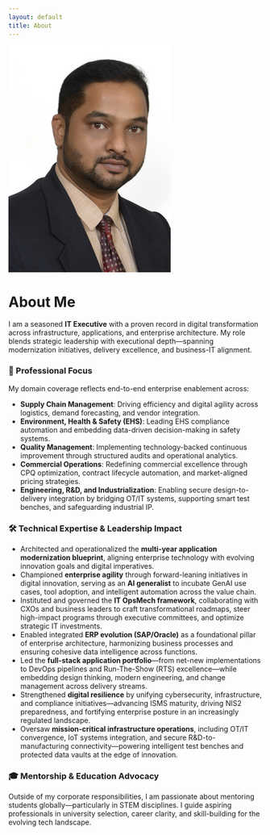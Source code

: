 ```yaml
---
layout: default
title: About
---
```


<img src="/assets/img/senthil.jpg" alt="Senthil Kumar" class="profile" />

# About Me

I am a seasoned **IT Executive** with a proven record in digital transformation across infrastructure, applications, and enterprise architecture. My role blends strategic leadership with executional depth—spanning modernization initiatives, delivery excellence, and business-IT alignment.

### 💼 Professional Focus

My domain coverage reflects end-to-end enterprise enablement across:

- **Supply Chain Management**: Driving efficiency and digital agility across logistics, demand forecasting, and vendor integration.
- **Environment, Health & Safety (EHS)**: Leading EHS compliance automation and embedding data-driven decision-making in safety systems.
- **Quality Management**: Implementing technology-backed continuous improvement through structured audits and operational analytics.
- **Commercial Operations**: Redefining commercial excellence through CPQ optimization, contract lifecycle automation, and market-aligned pricing strategies.
- **Engineering, R&D, and Industrialization**: Enabling secure design-to-delivery integration by bridging OT/IT systems, supporting smart test benches, and safeguarding industrial IP.

### 🛠️ Technical Expertise & Leadership Impact

- Architected and operationalized the **multi-year application modernization blueprint**, aligning enterprise technology with evolving innovation goals and digital imperatives.
- Championed **enterprise agility** through forward-leaning initiatives in digital innovation, serving as an **AI generalist** to incubate GenAI use cases, tool adoption, and intelligent automation across the value chain.
- Instituted and governed the **IT OpsMech framework**, collaborating with CXOs and business leaders to craft transformational roadmaps, steer high-impact programs through executive committees, and optimize strategic IT investments.
- Enabled integrated **ERP evolution (SAP/Oracle)** as a foundational pillar of enterprise architecture, harmonizing business processes and ensuring cohesive data intelligence across functions.
- Led the **full-stack application portfolio**—from net-new implementations to DevOps pipelines and Run-The-Show (RTS) excellence—while embedding design thinking, modern engineering, and change management across delivery streams.
- Strengthened **digital resilience** by unifying cybersecurity, infrastructure, and compliance initiatives—advancing ISMS maturity, driving NIS2 preparedness, and fortifying enterprise posture in an increasingly regulated landscape.
- Oversaw **mission-critical infrastructure operations**, including OT/IT convergence, IoT systems integration, and secure R&D-to-manufacturing connectivity—powering intelligent test benches and protected data vaults at the edge of innovation.

### 🎓 Mentorship & Education Advocacy

Outside of my corporate responsibilities, I am passionate about mentoring students globally—particularly in STEM disciplines. I guide aspiring professionals in university selection, career clarity, and skill-building for the evolving tech landscape.
